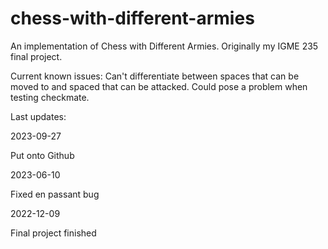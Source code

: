 # chess-with-different-armies
An implementation of Chess with Different Armies. Originally my IGME 235 final project.

Current known issues:
Can't differentiate between spaces that can be moved to and spaced that can be attacked. Could pose a problem when testing checkmate.

Last updates:

2023-09-27

Put onto Github

2023-06-10

Fixed en passant bug

2022-12-09

Final project finished
